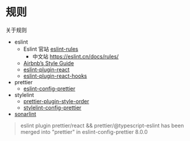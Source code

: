 # 规则

关于规则

- eslint
  - Eslint 官站 [eslint-rules](https://eslint.org/docs/rules/)
    - 中文站 https://eslint.cn/docs/rules/
  - [Airbnb’s Style Guide](https://github.com/airbnb/javascript)
  - [eslint-plugin-react](https://github.com/yannickcr/eslint-plugin-react)
  - [eslint-plugin-react-hooks](https://www.npmjs.com/package/eslint-plugin-react-hooks)
- prettier
  - [eslint-config-prettier](https://github.com/prettier/eslint-config-prettier)
- stylelint
  - [prettier-plugin-style-order](https://github.com/natemoo-re/prettier-plugin-style-order)
  - [stylelint-config-prettier](https://github.com/prettier/stylelint-config-prettier)
- [sonarlint](https://rules.sonarsource.com/)

> eslint plugin prettier/react && prettier/@typescript-eslint
> has been merged into "prettier" in eslint-config-prettier 8.0.0
